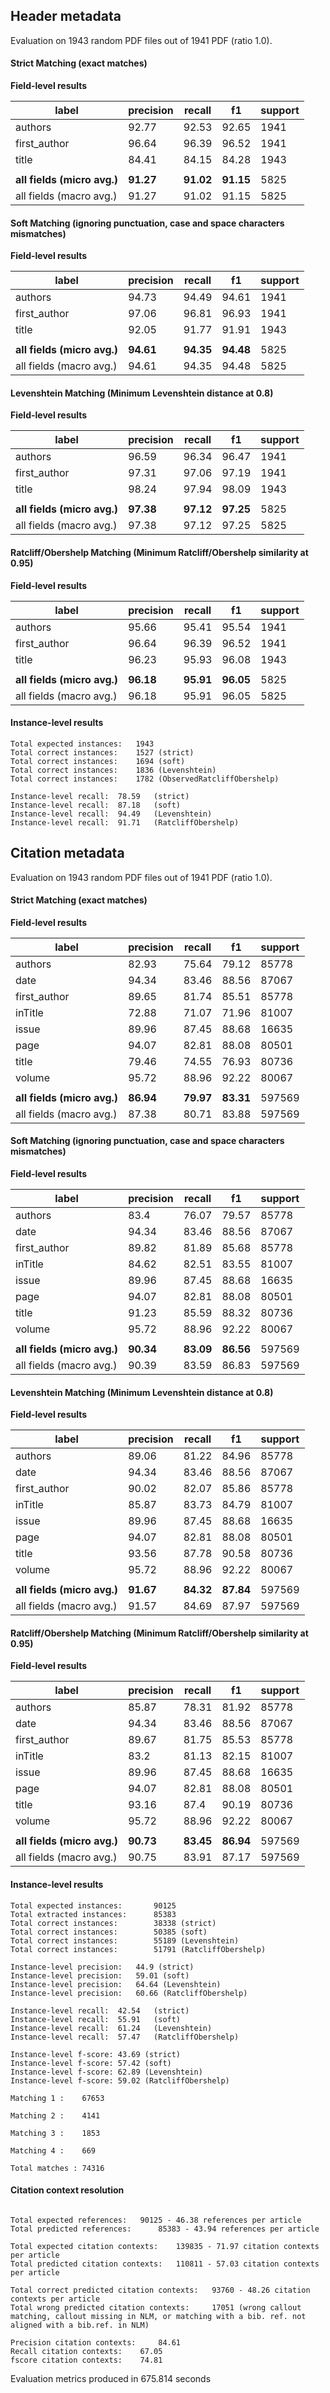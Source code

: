 ## Header metadata

Evaluation on 1943 random PDF files out of 1941 PDF (ratio 1.0).

#### Strict Matching (exact matches)

**Field-level results**

| label                       | precision | recall    | f1        | support |
|-----------------------------|-----------|-----------|-----------|---------|
| authors                     | 92.77     | 92.53     | 92.65     | 1941    |
| first_author                | 96.64     | 96.39     | 96.52     | 1941    |
| title                       | 84.41     | 84.15     | 84.28     | 1943    |
|                             |           |           |           |         |
| **all fields (micro avg.)** | **91.27** | **91.02** | **91.15** | 5825    |
| all fields (macro avg.)     | 91.27     | 91.02     | 91.15     | 5825    |

#### Soft Matching (ignoring punctuation, case and space characters mismatches)

**Field-level results**

| label                       | precision | recall    | f1        | support |
|-----------------------------|-----------|-----------|-----------|---------|
| authors                     | 94.73     | 94.49     | 94.61     | 1941    |
| first_author                | 97.06     | 96.81     | 96.93     | 1941    |
| title                       | 92.05     | 91.77     | 91.91     | 1943    |
|                             |           |           |           |         |
| **all fields (micro avg.)** | **94.61** | **94.35** | **94.48** | 5825    |
| all fields (macro avg.)     | 94.61     | 94.35     | 94.48     | 5825    |

#### Levenshtein Matching (Minimum Levenshtein distance at 0.8)

**Field-level results**

| label                       | precision | recall    | f1        | support |
|-----------------------------|-----------|-----------|-----------|---------|
| authors                     | 96.59     | 96.34     | 96.47     | 1941    |
| first_author                | 97.31     | 97.06     | 97.19     | 1941    |
| title                       | 98.24     | 97.94     | 98.09     | 1943    |
|                             |           |           |           |         |
| **all fields (micro avg.)** | **97.38** | **97.12** | **97.25** | 5825    |
| all fields (macro avg.)     | 97.38     | 97.12     | 97.25     | 5825    |

#### Ratcliff/Obershelp Matching (Minimum Ratcliff/Obershelp similarity at 0.95)

**Field-level results**

| label                       | precision | recall    | f1        | support |
|-----------------------------|-----------|-----------|-----------|---------|
| authors                     | 95.66     | 95.41     | 95.54     | 1941    |
| first_author                | 96.64     | 96.39     | 96.52     | 1941    |
| title                       | 96.23     | 95.93     | 96.08     | 1943    |
|                             |           |           |           |         |
| **all fields (micro avg.)** | **96.18** | **95.91** | **96.05** | 5825    |
| all fields (macro avg.)     | 96.18     | 95.91     | 96.05     | 5825    |

#### Instance-level results

```
Total expected instances: 	1943
Total correct instances: 	1527 (strict) 
Total correct instances: 	1694 (soft) 
Total correct instances: 	1836 (Levenshtein) 
Total correct instances: 	1782 (ObservedRatcliffObershelp) 

Instance-level recall:	78.59	(strict) 
Instance-level recall:	87.18	(soft) 
Instance-level recall:	94.49	(Levenshtein) 
Instance-level recall:	91.71	(RatcliffObershelp) 
```

## Citation metadata

Evaluation on 1943 random PDF files out of 1941 PDF (ratio 1.0).

#### Strict Matching (exact matches)

**Field-level results**

| label                       | precision | recall    | f1        | support |
|-----------------------------|-----------|-----------|-----------|---------|
| authors                     | 82.93     | 75.64     | 79.12     | 85778   |
| date                        | 94.34     | 83.46     | 88.56     | 87067   |
| first_author                | 89.65     | 81.74     | 85.51     | 85778   |
| inTitle                     | 72.88     | 71.07     | 71.96     | 81007   |
| issue                       | 89.96     | 87.45     | 88.68     | 16635   |
| page                        | 94.07     | 82.81     | 88.08     | 80501   |
| title                       | 79.46     | 74.55     | 76.93     | 80736   |
| volume                      | 95.72     | 88.96     | 92.22     | 80067   |
|                             |           |           |           |         |
| **all fields (micro avg.)** | **86.94** | **79.97** | **83.31** | 597569  |
| all fields (macro avg.)     | 87.38     | 80.71     | 83.88     | 597569  |

#### Soft Matching (ignoring punctuation, case and space characters mismatches)

**Field-level results**

| label                       | precision | recall    | f1        | support |
|-----------------------------|-----------|-----------|-----------|---------|
| authors                     | 83.4      | 76.07     | 79.57     | 85778   |
| date                        | 94.34     | 83.46     | 88.56     | 87067   |
| first_author                | 89.82     | 81.89     | 85.68     | 85778   |
| inTitle                     | 84.62     | 82.51     | 83.55     | 81007   |
| issue                       | 89.96     | 87.45     | 88.68     | 16635   |
| page                        | 94.07     | 82.81     | 88.08     | 80501   |
| title                       | 91.23     | 85.59     | 88.32     | 80736   |
| volume                      | 95.72     | 88.96     | 92.22     | 80067   |
|                             |           |           |           |         |
| **all fields (micro avg.)** | **90.34** | **83.09** | **86.56** | 597569  |
| all fields (macro avg.)     | 90.39     | 83.59     | 86.83     | 597569  |

#### Levenshtein Matching (Minimum Levenshtein distance at 0.8)

**Field-level results**

| label                       | precision | recall    | f1        | support |
|-----------------------------|-----------|-----------|-----------|---------|
| authors                     | 89.06     | 81.22     | 84.96     | 85778   |
| date                        | 94.34     | 83.46     | 88.56     | 87067   |
| first_author                | 90.02     | 82.07     | 85.86     | 85778   |
| inTitle                     | 85.87     | 83.73     | 84.79     | 81007   |
| issue                       | 89.96     | 87.45     | 88.68     | 16635   |
| page                        | 94.07     | 82.81     | 88.08     | 80501   |
| title                       | 93.56     | 87.78     | 90.58     | 80736   |
| volume                      | 95.72     | 88.96     | 92.22     | 80067   |
|                             |           |           |           |         |
| **all fields (micro avg.)** | **91.67** | **84.32** | **87.84** | 597569  |
| all fields (macro avg.)     | 91.57     | 84.69     | 87.97     | 597569  |

#### Ratcliff/Obershelp Matching (Minimum Ratcliff/Obershelp similarity at 0.95)

**Field-level results**

| label                       | precision | recall    | f1        | support |
|-----------------------------|-----------|-----------|-----------|---------|
| authors                     | 85.87     | 78.31     | 81.92     | 85778   |
| date                        | 94.34     | 83.46     | 88.56     | 87067   |
| first_author                | 89.67     | 81.75     | 85.53     | 85778   |
| inTitle                     | 83.2      | 81.13     | 82.15     | 81007   |
| issue                       | 89.96     | 87.45     | 88.68     | 16635   |
| page                        | 94.07     | 82.81     | 88.08     | 80501   |
| title                       | 93.16     | 87.4      | 90.19     | 80736   |
| volume                      | 95.72     | 88.96     | 92.22     | 80067   |
|                             |           |           |           |         |
| **all fields (micro avg.)** | **90.73** | **83.45** | **86.94** | 597569  |
| all fields (macro avg.)     | 90.75     | 83.91     | 87.17     | 597569  |

#### Instance-level results

```
Total expected instances: 		90125
Total extracted instances: 		85383
Total correct instances: 		38338 (strict) 
Total correct instances: 		50385 (soft) 
Total correct instances: 		55189 (Levenshtein) 
Total correct instances: 		51791 (RatcliffObershelp) 

Instance-level precision:	44.9 (strict) 
Instance-level precision:	59.01 (soft) 
Instance-level precision:	64.64 (Levenshtein) 
Instance-level precision:	60.66 (RatcliffObershelp) 

Instance-level recall:	42.54	(strict) 
Instance-level recall:	55.91	(soft) 
Instance-level recall:	61.24	(Levenshtein) 
Instance-level recall:	57.47	(RatcliffObershelp) 

Instance-level f-score:	43.69 (strict) 
Instance-level f-score:	57.42 (soft) 
Instance-level f-score:	62.89 (Levenshtein) 
Instance-level f-score:	59.02 (RatcliffObershelp) 

Matching 1 :	67653

Matching 2 :	4141

Matching 3 :	1853

Matching 4 :	669

Total matches :	74316
```

#### Citation context resolution

```

Total expected references: 	 90125 - 46.38 references per article
Total predicted references: 	 85383 - 43.94 references per article

Total expected citation contexts: 	 139835 - 71.97 citation contexts per article
Total predicted citation contexts: 	 110811 - 57.03 citation contexts per article

Total correct predicted citation contexts: 	 93760 - 48.26 citation contexts per article
Total wrong predicted citation contexts: 	 17051 (wrong callout matching, callout missing in NLM, or matching with a bib. ref. not aligned with a bib.ref. in NLM)

Precision citation contexts: 	 84.61
Recall citation contexts: 	 67.05
fscore citation contexts: 	 74.81
```

Evaluation metrics produced in 675.814 seconds
